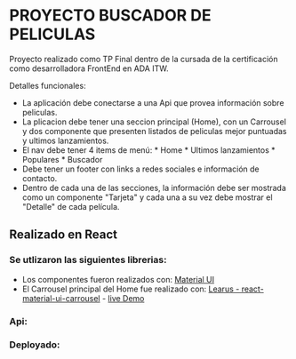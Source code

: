 # PROYECTO BUSCADOR DE PELICULAS

Proyecto realizado como TP Final dentro de la cursada de la certificación como desarrolladora FrontEnd en ADA ITW.

Detalles funcionales:
- La aplicación debe conectarse a una Api que provea información sobre peliculas.
- La plicacion debe tener una seccion principal (Home), con un Carrousel y dos componente que presenten listados de peliculas mejor puntuadas y ultimos lanzamientos.
- El nav debe tener 4 items de menú:
        * Home
        * Ultimos lanzamientos
        * Populares
        * Buscador
- Debe tener un footer con links a redes sociales e información de contacto.
- Dentro de cada una de las secciones, la información debe ser mostrada como un componente "Tarjeta" y cada una a su vez debe mostrar el "Detalle" de cada película.


## Realizado en React

### Se utlizaron las siguientes librerias:
* Los componentes fueron realizados con: [Material UI](https://mui.com/)
* El Carrousel principal del Home fue realizado con: [Learus - react-material-ui-carrousel](https://github.com/Learus/react-material-ui-carousel) - [live Demo](https://learus.github.io/react-material-ui-carousel/)

### Api:

### Deployado: